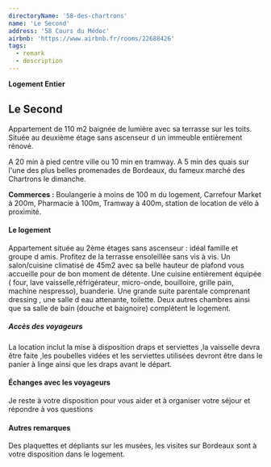 ```yaml
---
directoryName: '58-des-chartrons'
name: 'Le Second'
address: '58 Cours du Médoc'
airbnb: 'https://www.airbnb.fr/rooms/22688426'
tags:
  - remark
  - description
---
```


**Logement Entier**

## Le Second

Appartement de 110 m2 baignée de lumière avec sa terrasse sur les toits.
Située au deuxième étage sans ascenseur d un immeuble entièrement rénové.

A 20 min à pied centre ville ou 10 min en tramway.
A 5 min des quais sur l'une des plus belles promenades de Bordeaux, du fameux marché des Chartrons le dimanche.

**Commerces :**
Boulangerie à moins de 100 m du logement, Carrefour Market à 200m, Pharmacie à 100m, Tramway à 400m, station de location de vélo à proximité.

#### Le logement

Appartement située au 2ème étages sans ascenseur : idéal famille et groupe d amis.
Profitez de la terrasse ensoleillée sans vis à vis.
Un salon/cuisine climatisé de 45m2 avec sa belle hauteur de plafond vous accueille pour de bon moment de détente.
Une cuisine entièrement équipée ( four, lave vaisselle,réfrigérateur, micro-onde, bouilloire, grille pain, machine nespresso), buanderie.
Une grande suite parentale comprenant dressing , une salle d eau attenante, toilette.
Deux autres chambres ainsi que sa salle de bain (douche et baignoire) complètent le logement.

##### Accès des voyageurs

La location inclut la mise à disposition draps et serviettes ,la vaisselle devra être faite ,les poubelles vidées et les serviettes utilisées devront être dans le panier à linge ainsi que les draps avant le départ.

#### Échanges avec les voyageurs

Je reste à votre disposition pour vous aider et à organiser votre séjour et répondre à vos questions

#### Autres remarques

Des plaquettes et dépliants sur les musées, les visites sur Bordeaux sont à votre disposition dans le logement.
